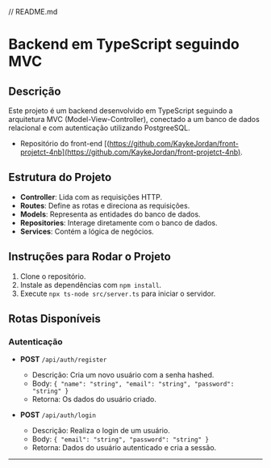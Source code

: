 // README.md
# Backend em TypeScript seguindo MVC

## Descrição
Este projeto é um backend desenvolvido em TypeScript seguindo a arquitetura MVC (Model-View-Controller), conectado a um banco de dados relacional e com autenticação utilizando PostgreeSQL.

 - Repositório do front-end [(https://github.com/KaykeJordan/front-projetct-4nb](https://github.com/KaykeJordan/front-projetct-4nb).

## Estrutura do Projeto
- **Controller**: Lida com as requisições HTTP.
- **Routes**: Define as rotas e direciona as requisições.
- **Models**: Representa as entidades do banco de dados.
- **Repositories**: Interage diretamente com o banco de dados.
- **Services**: Contém a lógica de negócios.

## Instruções para Rodar o Projeto
1. Clone o repositório.
2. Instale as dependências com `npm install`.
3. Execute `npx ts-node src/server.ts` para iniciar o servidor.

## Rotas Disponíveis
### Autenticação
- **POST** `/api/auth/register`
  - Descrição: Cria um novo usuário com a senha hashed.
  - Body: `{ "name": "string", "email": "string", "password": "string" }`
  - Retorna: Os dados do usuário criado.

- **POST** `/api/auth/login`
  - Descrição: Realiza o login de um usuário.
  - Body: `{ "email": "string", "password": "string" }`
  - Retorna: Dados do usuário autenticado e cria a sessão.

---
